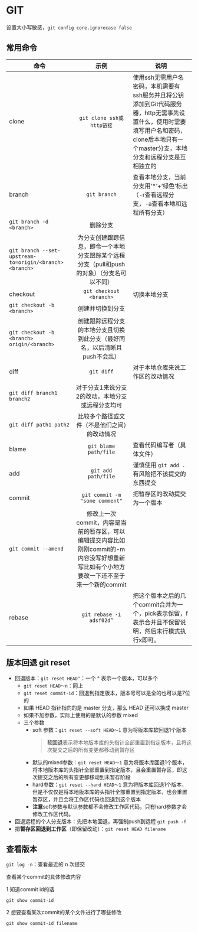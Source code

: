# GIT

设置大小写敏感，`git config core.ignorecase false`

## 常用命令

命令 | 示例 | 说明
-|:-:|-
clone | `git clone ssh或http链接` | 使用ssh无需用户名密码，本机需要有ssh服务并且将公钥添加到Git代码服务器，http无需事先设置什么，使用时需要填写用户名和密码，clone后本地只有一个master分支，本地分支和远程分支是互相独立的
branch | `git branch` | 查看本地分支，当前分支用‘*’+‘绿色’标出（-r查看远程分支，-a查看本地和远程所有分支）
 | `git branch -d <branch>` | 删除分支
 | `git branch --set-upstream-to=origin/<branch> <branch>` | 为分支创建跟踪信息，即令一个本地分支跟踪某个远程分支（pull和push的对象）（分支名可以不同）
checkout | `git checkout <branch>` | 切换本地分支
 | `git checkout -b <branch>` | 创建并切换到分支
 | `git checkout -b <branch> origin/<branch>` | 创建跟踪远程分支的本地分支且切换到此分支（最好同名，以后清晰且push不会乱）
diff | `git diff` | 对于本地仓库来说工作区的改动情况
 | `git diff branch1 branch2` | 对于分支1来说分支2的改动，本地分支或远程分支均可
 | `git diff path1 path2` | 比较多个路径或文件（不是他们之间）的改动情况
blame | `git blame path/file` | 查看代码编写者（具体文件）
add | `git add path/file` | 谨慎使用 `git add .` 有风险把不该提交的东西提交
commit | `git commit -m "some comment"` | 把暂存区的改动提交为一个版本
| `git commit --amend` | 修改上一次commit，内容是当前的暂存区，可以编辑提交内容比如刚刚commit的-m内容没写好想重新写比如有个小地方要改一下还不至于来一个新的commit
rebase | `git rebase -i adsf02d^` | 把这个版本之后的几个commit合并为一个，pick表示保留，f表示合并且不保留说明，然后末行模式执行x即可。

## 版本回退 git reset

- 回退版本：`git reset HEAD^`：一个 ^ 表示一个版本，可以多个
  - `git reset HEAD～n`：同上
  - `git reset commit-id`：回退到指定版本，版本号可以是全的也可以是7位的
  - 如果 HEAD 指针指向的是 master 分支，那么 HEAD 还可以换成 master
  - 如果不加参数，实际上使用的是默认的参数 mixed
  - 三个参数
    - soft 参数：`git reset --soft HEAD～1` 意为将版本库软回退1个版本
      > **软回退**表示将本地版本库的头指针全部重置到指定版本，且将这次提交之后的所有变更都移动到暂存区
    - 默认的mixed参数：`git reset HEAD～1` 意为将版本库回退1个版本，将本地版本库的头指针全部重置到指定版本，且会重置暂存区，即这次提交之后的所有变更都移动到未暂存阶段
    - hard参数：`git reset --hard HEAD～1` 意为将版本库回退1个版本，但是不仅仅是将本地版本库的头指针全部重置到指定版本，也会重置暂存区，并且会将工作区代码也回退到这个版本
    - **注意**soft参数与默认参数都不会修改工作区代码，只有hard参数才会修改工作区代码。
- 回退远程的个人分支版本：先把本地回退，再强制push到远程 `git push -f`
- 把**暂存区回退到工作区**（即保留改动）：`git reset HEAD filename`

## 查看版本

`git log -n`：查看最近的 n 次提交

查看某个commit的具体修改内容

1 知道commit id的话

`git show commit-id`

2 想要查看某次commit的某个文件进行了哪些修改

`git show commit-id filename`